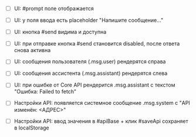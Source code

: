 - [ ] UI: #prompt поле отображается

- [ ] UI: у поля ввода есть placeholder "Напишите сообщение…"

- [ ] UI: кнопка #send видима и доступна

- [ ] UI: при отправке кнопка #send становится disabled, после ответа снова активна

- [ ] UI: сообщения пользователя (.msg.user) рендерятся справа

- [ ] UI: сообщения ассистента (.msg.assistant) рендерятся слева

- [ ] UI: при ошибке от Core API рендерится .msg.assistant с текстом "Ошибка: Failed to fetch"

- [ ] Настройки API: появляется системное сообщение .msg.system с "API изменён: <АДРЕС>"

- [ ] Настройки API: ввод значения в #apiBase + клик #saveApi сохраняет в localStorage